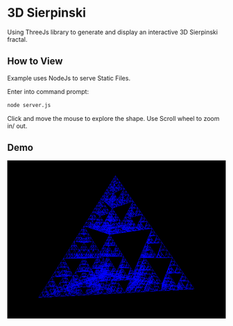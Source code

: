 # 3D Sierpinski
Using ThreeJs library to generate and display an interactive 3D Sierpinski fractal.

## How to View
Example uses NodeJs to serve Static Files.

Enter into command prompt:
```cmd
node server.js
```
Click and move the mouse to explore the shape.
Use Scroll wheel to zoom in/ out.

## Demo
![](demo/sierpinski-demo-loop.gif)
